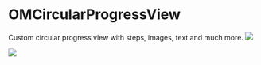 # OMCircularProgressView

Custom circular progress view with steps, images, text and much more. ![](https://travis-ci.org/jaouahbi/OMCircularProgressView.svg?branch=master)

![](https://github.com/jaouahbi/OMCircularProgressStepperView/blob/master/ScreenShot/ScreenShot.png)


